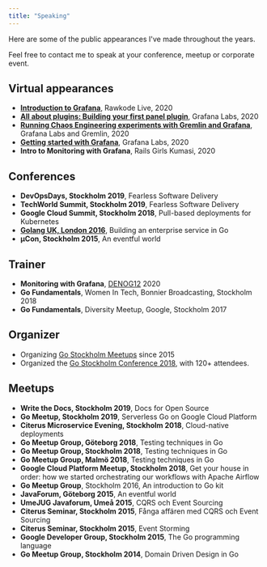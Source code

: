 ```yaml
---
title: "Speaking"
---
```


Here are some of the public appearances I've made throughout the years.

Feel free to contact me to speak at your conference, meetup or corporate event.

## Virtual appearances

- __[Introduction to Grafana](https://www.youtube.com/watch?v=jA_rxeUftQQ)__, Rawkode Live, 2020
- __[All about plugins: Building your first panel plugin](https://grafana.com/blog/2020/08/31/learn-how-to-build-your-first-grafana-panel-plugin-during-this-weeks-webinar/)__, Grafana Labs, 2020
- __[Running Chaos Engineering experiments with Gremlin and Grafana](https://grafana.com/go/webinar/chaos-engineering-with-gremlin-and-grafana/)__, Grafana Labs and Gremlin, 2020
- __[Getting started with Grafana](https://www.youtube.com/watch?v=0n2UNzk2OaI)__, Grafana Labs, 2020
- __Intro to Monitoring with Grafana__, Rails Girls Kumasi, 2020

## Conferences

- __DevOpsDays, Stockholm 2019__, Fearless Software Delivery
- __TechWorld Summit, Stockholm 2019__, Fearless Software Delivery
- __Google Cloud Summit, Stockholm 2018__, Pull-based deployments for Kubernetes
- __[Golang UK, London 2016](https://www.youtube.com/watch?v=twcDf_Y2gXY)__, Building an enterprise service in Go
- __μCon, Stockholm 2015__, An eventful world

## Trainer

- __Monitoring with Grafana__, [DENOG12](https://www.denog.de) 2020
- __Go Fundamentals__, Women In Tech, Bonnier Broadcasting, Stockholm 2018
- __Go Fundamentals__, Diversity Meetup, Google, Stockholm 2017

## Organizer

- Organizing [Go Stockholm Meetups](https://www.meetup.com/Go-Stockholm/) since 2015
- Organized the [Go Stockholm Conference 2018](https://www.eventbrite.com/e/go-stockholm-conference-tickets-49325007425), with 120+ attendees.

## Meetups

- __Write the Docs, Stockholm 2019__, Docs for Open Source
- __Go Meetup, Stockholm 2019__, Serverless Go on Google Cloud Platform
- __Citerus Microservice Evening, Stockholm 2018__, Cloud-native deployments
- __Go Meetup Group, Göteborg 2018__, Testing techniques in Go
- __Go Meetup Group, Stockholm 2018__, Testing techniques in Go
- __Go Meetup Group, Malmö 2018__, Testing techniques in Go
- __Google Cloud Platform Meetup, Stockholm 2018__, Get your house in order: how we started orchestrating our workflows with Apache Airflow
- __Go Meetup Group__, Stockholm 2016, An introduction to Go kit
- __JavaForum, Göteborg 2015__, An eventful world
- __UmeJUG Javaforum, Umeå 2015__, CQRS och Event Sourcing
- __Citerus Seminar, Stockholm 2015__, Fånga affären med CQRS och Event Sourcing
- __Citerus Seminar, Stockholm 2015__, Event Storming
- __Google Developer Group, Stockholm 2015__, The Go programming language
- __Go Meetup Group, Stockholm 2014__, Domain Driven Design in Go
